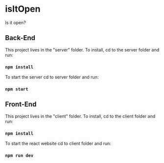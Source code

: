 # isItOpen
Is it open?


## Back-End
This project lives in the "server" folder. To install, cd to the server folder and run:  

### `npm install` 

To start the server cd to server folder and run:  

### `npm start`  

## Front-End
This project lives in the "client" folder. To install, cd to the client folder and run:

### `npm install` 

To start the react website cd to client folder and run:

### `npm run dev`